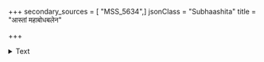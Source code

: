 +++
secondary_sources = [ "MSS_5634",]
jsonClass = "Subhaashita"
title = "आस्तां महाबोधबलेन"

+++

<details><summary>Text</summary>

आस्तां महाबोधबलेन साध्यो मोक्षो विबाधामलसौख्ययुक्तः।  
धर्मार्थकामा अपि नो भवन्ति ज्ञानं विना तेन तदर्चनीयम्॥
</details>
